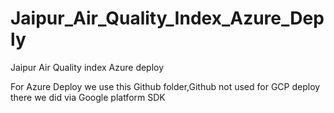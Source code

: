 # Jaipur_Air_Quality_Index_Azure_Deply
Jaipur Air Quality index Azure deploy


For Azure Deploy we use this Github folder,Github not used for GCP deploy there we did via Google platform SDK
